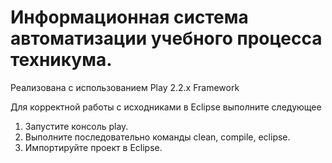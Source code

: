 Информационная система автоматизации учебного процесса техникума.
=====================================

Реализована с использованием Play 2.2.x Framework

Для корректной работы с исходниками в Eclipse выполните следующее
1. Запустите консоль play.
2. Выполните последовательно команды clean, compile, eclipse.
3. Импортируйте проект в Eclipse.
